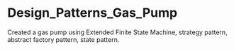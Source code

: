 # Design_Patterns_Gas_Pump
Created a gas pump using Extended Finite State Machine, strategy pattern, abstract factory pattern, state pattern.

